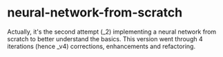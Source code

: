 # neural-network-from-scratch

Actually, it's the second attempt (_2) implementing a neural network from scratch to better understand the basics. This version went through 4 iterations (hence _v4) corrections, enhancements and refactoring.

